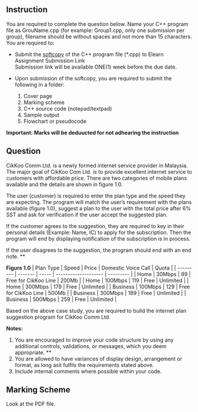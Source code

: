 ## Instruction

You are required to complete the question below. Name your C++ program file as GrouName.cpp (for example: Group1.cpp, only one submission per group), filename should be without spaces and not more than 15 characters. You are required to:  

* Submit the <ins>softcopy</ins> of the C++ program file (*.cpp) to Elearn Assignment Submission Link  
Submission link will be available ONE(1) week before the due date.  

* Upon submission of the softcopy, you are required to submit the following in a folder:  

    1. Cover page
    2. Marking scheme
    3. C++ source code (notepad/textpad)
    4. Sample output
    5. Flowchart or pseudocode

**Important: Marks will be deduucted for not adhearing the instruction**

## Question
CikKoo Comm Ltd. is a newly formed internet service provider in Malaysia. The major goal of CikKoo Com Ltd. is to provide excellent internet service to customers with affordable price. There are two categories of mobile plans available and the details are shown in figure 1.0.  

The user (customer) is required to enter the plan type and the speed they are expecting. The program will match the user’s requirement with the plans available (figure 1.0), suggest a plan to the user with the total price after 6% SST and ask for verification if the user accept the suggested plan.  

If the customer agrees to the suggestion, they are required to key in their personal details (Example: Name, IC) to apply for the subscription. Then the program will end by displaying notification of the subscription is in process.  

If the user disagrees to the suggestion, the program should end with an end note. **  


**Figure 1.0**
| Plan Type | Speed   | Price | Domestic Voice Call  | Quota     |
| --------- | ------- | ----- | -------------------- | --------- |
| Home      | 30Mbps  | 89    | Free for CikKoo Line | 200Mb     |
| Home      | 100Mbps | 119   | Free                 | Unlimited |
| Home      | 300Mbps | 179   | Free                 | Unlimited |
| Business  | 100Mbps | 129   | Free for CikKoo Line | 500Mb     |
| Business  | 300Mbps | 189   | Free                 | Unlimited |
| Business  | 500Mbps | 259   | Free                 | Unlimited |

Based on the above case study, you are required to build the internet plan suggestion program for CikKoo Comm Ltd.  

**Notes:**
1. You are encouraged to improve your code structure by using any additional controls, validations, or messages, which you deem appropriate. **
2. You are allowed to have variances of display design, arrangement or format, as long asit fulfils the requirements stated above.
3. Include internal comments where possible within your code.

## Marking Scheme
Look at the PDF file.
